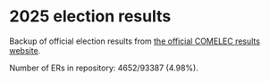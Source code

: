 # 2025 election results

Backup of official election results from [the official COMELEC results website](https://2025electionresults.comelec.gov.ph).



Number of ERs in repository: 4652/93387 (4.98%).
